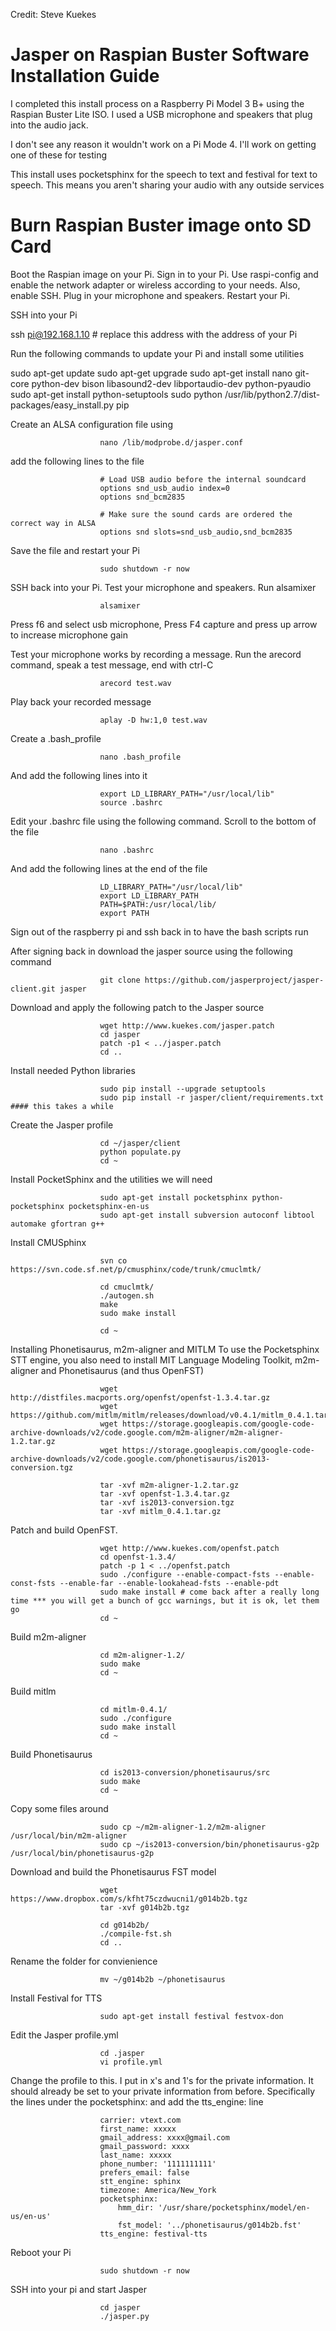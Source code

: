 Credit: Steve Kuekes

# Jasper on Raspian Buster Software Installation Guide
I completed this install process on a Raspberry Pi Model 3 B+ using the Raspian Buster Lite ISO. I used a USB microphone and speakers that plug into the audio jack.

I don't see any reason it wouldn't work on a Pi Mode 4. I'll work on getting one of these for testing


This install uses pocketsphinx for the speech to text and festival for text to speech. This means you aren't sharing your audio with any outside services


# Burn Raspian Buster image onto SD Card
Boot the Raspian image on your Pi. Sign in to your Pi. Use raspi-config and enable the network adapter or wireless according to your needs. Also, enable SSH. Plug in your microphone and speakers. Restart your Pi.

SSH into your Pi

                    
ssh pi@192.168.1.10 # replace this address with the address of your Pi
                    
                
Run the following commands to update your Pi and install some utilities

                    
sudo apt-get update
sudo apt-get upgrade
sudo apt-get install nano git-core python-dev bison libasound2-dev libportaudio-dev python-pyaudio
sudo apt-get install python-setuptools
sudo python /usr/lib/python2.7/dist-packages/easy_install.py pip
                    
                
Create an ALSA configuration file using

                    
                        nano /lib/modprobe.d/jasper.conf
                    
                
add the following lines to the file

                    
                        # Load USB audio before the internal soundcard
                        options snd_usb_audio index=0
                        options snd_bcm2835 

                        # Make sure the sound cards are ordered the correct way in ALSA
                        options snd slots=snd_usb_audio,snd_bcm2835                    
                    
                
Save the file and restart your Pi

                    
                        sudo shutdown -r now
                    
                
SSH back into your Pi. Test your microphone and speakers. Run alsamixer

                    
                        alsamixer
                    
                
Press f6 and select usb microphone, Press F4 capture and press up arrow to increase microphone gain

Test your microphone works by recording a message. Run the arecord command, speak a test message, end with ctrl-C

                    
                        arecord test.wav
                    
                
Play back your recorded message

                    
                        aplay -D hw:1,0 test.wav
                    
                
Create a .bash_profile

                    
                        nano .bash_profile
                    
                
And add the following lines into it

                    
                        export LD_LIBRARY_PATH="/usr/local/lib"
                        source .bashrc
                    
                
Edit your .bashrc file using the following command. Scroll to the bottom of the file

                    
                        nano .bashrc
                    
                
And add the following lines at the end of the file

                    
                        LD_LIBRARY_PATH="/usr/local/lib"
                        export LD_LIBRARY_PATH
                        PATH=$PATH:/usr/local/lib/
                        export PATH
                    
                
Sign out of the raspberry pi and ssh back in to have the bash scripts run

After signing back in download the jasper source using the following command

                    
                        git clone https://github.com/jasperproject/jasper-client.git jasper
                    
                
Download and apply the following patch to the Jasper source

                    
                        wget http://www.kuekes.com/jasper.patch 
                        cd jasper
                        patch -p1 < ../jasper.patch
                        cd ..
                    
                
Install needed Python libraries

                    
                        sudo pip install --upgrade setuptools
                        sudo pip install -r jasper/client/requirements.txt        #### this takes a while
                    
                
Create the Jasper profile

                    
                        cd ~/jasper/client
                        python populate.py
                        cd ~
                    
                
Install PocketSphinx and the utilities we will need

                    
                        sudo apt-get install pocketsphinx python-pocketsphinx pocketsphinx-en-us
                        sudo apt-get install subversion autoconf libtool automake gfortran g++
                    
                
Install CMUSphinx

                    
                        svn co https://svn.code.sf.net/p/cmusphinx/code/trunk/cmuclmtk/

                        cd cmuclmtk/
                        ./autogen.sh
                        make
                        sudo make install

                        cd ~
                    
                
Installing Phonetisaurus, m2m-aligner and MITLM
To use the Pocketsphinx STT engine, you also need to install MIT Language Modeling Toolkit, m2m-aligner and Phonetisaurus (and thus OpenFST)

                    
                        wget http://distfiles.macports.org/openfst/openfst-1.3.4.tar.gz
                        wget https://github.com/mitlm/mitlm/releases/download/v0.4.1/mitlm_0.4.1.tar.gz
                        wget https://storage.googleapis.com/google-code-archive-downloads/v2/code.google.com/m2m-aligner/m2m-aligner-1.2.tar.gz
                        wget https://storage.googleapis.com/google-code-archive-downloads/v2/code.google.com/phonetisaurus/is2013-conversion.tgz

                        tar -xvf m2m-aligner-1.2.tar.gz
                        tar -xvf openfst-1.3.4.tar.gz
                        tar -xvf is2013-conversion.tgz
                        tar -xvf mitlm_0.4.1.tar.gz
                    
                
Patch and build OpenFST.

                    
                        wget http://www.kuekes.com/openfst.patch
                        cd openfst-1.3.4/
                        patch -p 1 < ../openfst.patch
                        sudo ./configure --enable-compact-fsts --enable-const-fsts --enable-far --enable-lookahead-fsts --enable-pdt
                        sudo make install # come back after a really long time *** you will get a bunch of gcc warnings, but it is ok, let them go
                        cd ~
                    
                
Build m2m-aligner

                    
                        cd m2m-aligner-1.2/
                        sudo make
                        cd ~
                    
                
Build mitlm

                    
                        cd mitlm-0.4.1/
                        sudo ./configure
                        sudo make install
                        cd ~
                    
                
Build Phonetisaurus

                    
                        cd is2013-conversion/phonetisaurus/src
                        sudo make
                        cd ~
                    
                
Copy some files around

                    
                        sudo cp ~/m2m-aligner-1.2/m2m-aligner /usr/local/bin/m2m-aligner
                        sudo cp ~/is2013-conversion/bin/phonetisaurus-g2p /usr/local/bin/phonetisaurus-g2p
                    
                
Download and build the Phonetisaurus FST model

                    
                        wget https://www.dropbox.com/s/kfht75czdwucni1/g014b2b.tgz
                        tar -xvf g014b2b.tgz

                        cd g014b2b/
                        ./compile-fst.sh
                        cd ..
                    
                
Rename the folder for convienience

                    
                        mv ~/g014b2b ~/phonetisaurus
                    
                
Install Festival for TTS

                    
                        sudo apt-get install festival festvox-don
                    
                
Edit the Jasper profile.yml

                    
                        cd .jasper
                        vi profile.yml
                    
                
Change the profile to this. I put in x's and 1's for the private information. It should already be set to your private information from before. Specifically the lines under the pocketsphinx: and add the tts_engine: line

                    
                        carrier: vtext.com
                        first_name: xxxxx
                        gmail_address: xxxx@gmail.com
                        gmail_password: xxxx
                        last_name: xxxxx
                        phone_number: '1111111111'
                        prefers_email: false
                        stt_engine: sphinx
                        timezone: America/New_York
                        pocketsphinx:
                            hmm_dir: '/usr/share/pocketsphinx/model/en-us/en-us'
                            fst_model: '../phonetisaurus/g014b2b.fst'
                        tts_engine: festival-tts
                    
                
Reboot your Pi

                    
                        sudo shutdown -r now
                    
                
SSH into your pi and start Jasper

                    
                        cd jasper
                        ./jasper.py
                    
                
